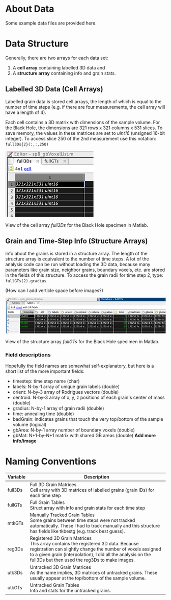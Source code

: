 # About Data

Some example data files are provided here.

# Data Structure

Generally, there are two arrays for each data set:
1. A **cell array** containing labelled 3D data and
2. A **structure array** containing info and grain stats.


## Labelled 3D Data (Cell Arrays)

Labelled grain data is stored cell arrays, the length of which is equal to the number of time steps (e.g. if there are four measurements, the cell array will have a length of 4).

Each cell contains a 3D matrix with dimensions of the sample volume. For the Black Hole, the dimensions are 321 rows x 321 columns x 531 slices. To save memory, the values in these matrices are set to *uint16* (unsigned 16-bit integer). To access slice 250 of the 2nd measurement use this notation: `full3Ds{2}(:,:,250)`


![Black Hole bh cell array full3Ds](/assets/images/bh_example_full3Ds.png)

View of the cell array *full3Ds* for the Black Hole specimen in Matlab.

## Grain and Time-Step Info (Structure Arrays)

Info about the grains is stored in a structure array. The length of the structure array is equivalent to the number of time steps. A lot of the analysis code can be run without loading the 3D data, because many parameters like grain size, neighbor grains, boundary voxels, etc. are stored in the fields of this structure. To access the grain radii for time step 2, type: `fullGTs(2).gradius`

(How can I add verticle space before images?)

![Black Hole bh cell array full3Ds](/assets/images/bh_example_fullGTs.png)

View of the structure array *fullGTs* for the Black Hole specimen in Matlab.

### Field descriptions

Hopefully the field names are somewhat self-explanatory, but here is a short list of the more important fields:
- timestep: time step name (char)
- labels: N-by-1 array of unique grain labels (double)
- orient: N-by-3 array of Rodrigues vectors (double)
- centroid: N-by-3 array of x, y, z positions of each grain's center of mass (double)
- gradius: N-by-1 array of grain radii (double)
- time: annealing time (double)
- badGrain: indicates grains that touch the very top/bottom of the sample volume (logical)
- gbArea: N-by-1 array number of boundary voxels (double)
- gbMat: N+1-by-N+1 matrix with shared GB areas (double) **Add more info/image**


# Naming Conventions

| Variable      | Description   |
| ------------- | ------------- |
| full3Ds       | Full 3D Grain Matrices <br /> Cell array with 3D matrices of labelled grains (grain IDs) for each time step |
| fullGTs       | Full Grain Tables <br /> Struct array with info and grain stats for each time step      |
| mtkGTs        | Manually Tracked Grain Tables <br /> Some grains between time steps were not tracked automatically. These I had to track manually and this structure has fields like tkbestg (e.g. track best guess). |
| reg3Ds        | Registered 3D Grain Matrices <br /> This array contains the registered 3D data. Because registration can slightly change the number of voxels assigned to a given grain (interpolation), I did all the analysis on the full3Ds but then used the reg3Ds to make images. |
| utk3Ds        | Untracked 3D Grain Matrices <br /> As the name implies, 3D matrices of untracked grains. These usually appear at the top/bottom of the sample volume. |
| utkGTs        | Untracked Grain Tables <br /> Info and stats for the untracked grains. |
